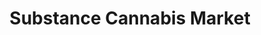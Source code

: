 ---
title: "Substance Cannabis Market"
url: /cottage-grove/substance-cannabis-market/
shop: cannabis
---